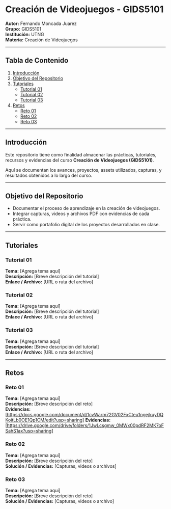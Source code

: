 # Creación de Videojuegos - GIDS5101

**Autor:** Fernando Moncada Juarez  
**Grupo:** GIDS5101  
**Institución:** UTNG  
**Materia:** Creación de Videojuegos  

---

## Tabla de Contenido

1. [Introducción](#introducción)  
2. [Objetivo del Repositorio](#objetivo-del-repositorio)  
3. [Tutoriales](#tutoriales-y-recursos)  
   - [Tutorial 01](#tutorial-01)  
   - [Tutorial 02](#tutorial-02)  
   - [Tutorial 03](#tutorial-03)  
4. [Retos](#retos)  
   - [Reto 01](#reto-01)  
   - [Reto 02](#reto-02)  
   - [Reto 03](#reto-03)  

---

## Introducción

Este repositorio tiene como finalidad almacenar las prácticas, tutoriales, recursos y evidencias del curso **Creación de Videojuegos (GIDS5101)**.

Aquí se documentan los avances, proyectos, assets utilizados, capturas, y resultados obtenidos a lo largo del curso.

---

## Objetivo del Repositorio

* Documentar el proceso de aprendizaje en la creación de videojuegos.  
* Integrar capturas, videos y archivos PDF con evidencias de cada práctica.  
* Servir como portafolio digital de los proyectos desarrollados en clase.  

---

## Tutoriales

### Tutorial 01

**Tema:** [Agrega tema aquí]  
**Descripción:** [Breve descripción del tutorial]  
**Enlace / Archivo:** [URL o ruta del archivo]  

### Tutorial 02

**Tema:** [Agrega tema aquí]  
**Descripción:** [Breve descripción del tutorial]  
**Enlace / Archivo:** [URL o ruta del archivo]  

### Tutorial 03

**Tema:** [Agrega tema aquí]  
**Descripción:** [Breve descripción del tutorial]  
**Enlace / Archivo:** [URL o ruta del archivo]  

---

## Retos

### Reto 01

**Tema:** [Agrega tema aquí]  
**Descripción:** [Breve descripción del reto]  
**Evidencias:** [https://docs.google.com/document/d/1cvWarm72GV02FxCteu1ngejkuyDQKoitLb0OE1Qp1CM/edit?usp=sharing]
**Evidencias:** [https://drive.google.com/drive/folders/1JwLcsgmw_0MWx00pdRF2MK7oFSahS1ax?usp=sharing]  

### Reto 02

**Tema:** [Agrega tema aquí]  
**Descripción:** [Breve descripción del reto]  
**Solución / Evidencias:** [Capturas, videos o archivos]  

### Reto 03

**Tema:** [Agrega tema aquí]  
**Descripción:** [Breve descripción del reto]  
**Solución / Evidencias:** [Capturas, videos o archivo]  



